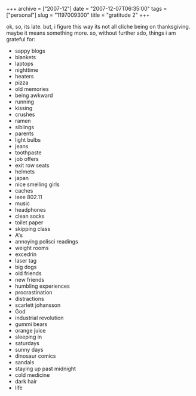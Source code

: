 +++
archive = ["2007-12"]
date = "2007-12-07T06:35:00"
tags = ["personal"]
slug = "1197009300"
title = "gratitude 2"
+++

ok, so, its late. but, i figure this way its not all cliche being on
thanksgiving. maybe it means something more. so, without further ado,
things i am grateful for:

- sappy blogs
- blankets
- laptops
- nighttime
- heaters
- pizza
- old memories
- being awkward
- running
- kissing
- crushes
- ramen
- siblings
- parents
- light bulbs
- jeans
- toothpaste
- job offers
- exit row seats
- helmets
- japan
- nice smelling girls
- caches
- ieee 802.11
- music
- headphones
- clean socks
- toilet paper
- skipping class
- A's
- annoying polisci readings
- weight rooms
- excedrin
- laser tag
- big dogs
- old friends
- new friends
- humbling experiences
- procrastination
- distractions
- scarlett johansson
- God
- industrial revolution
- gummi bears
- orange juice
- sleeping in
- saturdays
- sunny days
- dinosaur comics
- sandals
- staying up past midnight
- cold medicine
- dark hair
- life

